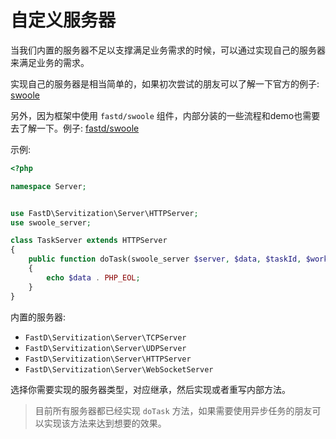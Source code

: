 # 自定义服务器

当我们内置的服务器不足以支撑满足业务需求的时候，可以通过实现自己的服务器来满足业务的需求。

实现自己的服务器是相当简单的，如果初次尝试的朋友可以了解一下官方的例子: [swoole](http://www.swoole.com/)

另外，因为框架中使用 `fastd/swoole` 组件，内部分装的一些流程和demo也需要去了解一下。例子: [fastd/swoole](https://github.com/JanHuang/swoole)

示例:

```php
<?php

namespace Server;


use FastD\Servitization\Server\HTTPServer;
use swoole_server;

class TaskServer extends HTTPServer
{
    public function doTask(swoole_server $server, $data, $taskId, $workerId)
    {
        echo $data . PHP_EOL;
    }
}
```

内置的服务器:

* `FastD\Servitization\Server\TCPServer`
* `FastD\Servitization\Server\UDPServer`
* `FastD\Servitization\Server\HTTPServer`
* `FastD\Servitization\Server\WebSocketServer`

选择你需要实现的服务器类型，对应继承，然后实现或者重写内部方法。

> 目前所有服务器都已经实现 `doTask` 方法，如果需要使用异步任务的朋友可以实现该方法来达到想要的效果。